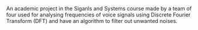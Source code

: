 An academic project in the Siganls and Systems course made by a team of four used for analysing frequencies of voice signals using Discrete Fourier Transform (DFT) and have an algorithm to filter out unwanted noises.

